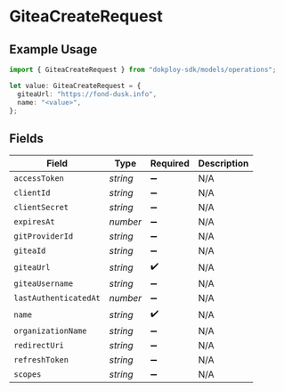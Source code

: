 # GiteaCreateRequest

## Example Usage

```typescript
import { GiteaCreateRequest } from "dokploy-sdk/models/operations";

let value: GiteaCreateRequest = {
  giteaUrl: "https://fond-dusk.info",
  name: "<value>",
};
```

## Fields

| Field                 | Type                  | Required              | Description           |
| --------------------- | --------------------- | --------------------- | --------------------- |
| `accessToken`         | *string*              | :heavy_minus_sign:    | N/A                   |
| `clientId`            | *string*              | :heavy_minus_sign:    | N/A                   |
| `clientSecret`        | *string*              | :heavy_minus_sign:    | N/A                   |
| `expiresAt`           | *number*              | :heavy_minus_sign:    | N/A                   |
| `gitProviderId`       | *string*              | :heavy_minus_sign:    | N/A                   |
| `giteaId`             | *string*              | :heavy_minus_sign:    | N/A                   |
| `giteaUrl`            | *string*              | :heavy_check_mark:    | N/A                   |
| `giteaUsername`       | *string*              | :heavy_minus_sign:    | N/A                   |
| `lastAuthenticatedAt` | *number*              | :heavy_minus_sign:    | N/A                   |
| `name`                | *string*              | :heavy_check_mark:    | N/A                   |
| `organizationName`    | *string*              | :heavy_minus_sign:    | N/A                   |
| `redirectUri`         | *string*              | :heavy_minus_sign:    | N/A                   |
| `refreshToken`        | *string*              | :heavy_minus_sign:    | N/A                   |
| `scopes`              | *string*              | :heavy_minus_sign:    | N/A                   |